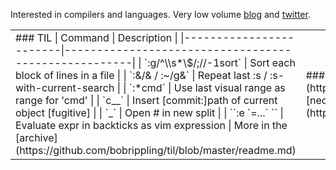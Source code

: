 Interested in compilers and languages. Very low volume [blog](https://bobrippling.github.io/) and [twitter](https://twitter.com/bobrippling).

<table><tr>

<td style='vertical-align: "top"; width: "50%"'>
### TIL
<!-- tils start -->
| Command                | Description                                         |
|------------------------|-----------------------------------------------------|
| `:g/^\\s*\$/;//-1sort` | Sort each block of lines in a file                  |
| `:&/& / :~/g&`         | Repeat last :s / :s-with-current-search             |
| `:*cmd`                | Use last visual range as range for 'cmd'            |
| `c_<C-R>_<C-G>`        | Insert [commit:]path of current object [fugitive]   |
| `<C-W>_<C-^>`          | Open # in new split                                 |
| ``:e `=...` ``         | Evaluate expr in backticks as vim expression        |
<!-- tils end -->
More in the [archive](https://github.com/bobrippling/til/blob/master/readme.md)
</td>

<td style='vertical-align: "top"; width: "50%"'>
### Favourite Projects
- [rust](https://github.com/rust/rust)
- [neovim](https://github.com/neovim/neovim)
</td>

</tr></table>
